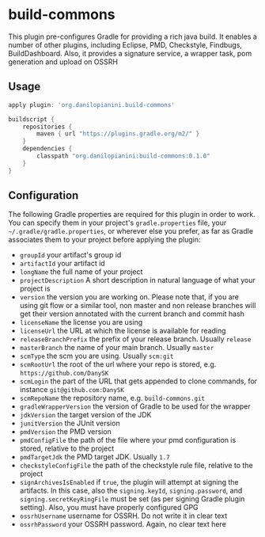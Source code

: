 # build-commons

This plugin pre-configures Gradle for providing a rich java build. It enables a number of other plugins, including Eclipse, PMD, Checkstyle, Findbugs, BuildDashboard. Also, it provides a signature service, a wrapper task, pom generation and upload on OSSRH

## Usage

```groovy
apply plugin: 'org.danilopianini.build-commons'

buildscript {
    repositories {
        maven { url "https://plugins.gradle.org/m2/" }
    }
    dependencies {
        classpath "org.danilopianini:build-commons:0.1.0"
    }
}
```

## Configuration

The following Gradle properties are required for this plugin in order to work. You can specify them in your project's `gradle.properties` file, your `~/.gradle/gradle.properties`, or wherever else you prefer, as far as Gradle associates them to your project before applying the plugin:
* `groupId` your artifact's group id 
* `artifactId` your artifact id
* `longName` the full name of your project
* `projectDescription` A short description in natural language of what your project is
* `version` the version you are working on. Please note that, if you are using git flow or a similar tool, non master and non release branches will get their version annotated with the current branch and commit hash
* `licenseName` the license you are using
* `licenseUrl` the URL at which the license is available for reading
* `releaseBranchPrefix` the prefix of your release branch. Usually `release`
* `masterBranch` the name of your main branch. Usually `master`
* `scmType` the scm you are using. Usually `scm:git`
* `scmRootUrl` the root of the url where your repo is stored, e.g. `https://github.com/DanySK`
* `scmLogin` the part of the URL that gets appended to clone commands, for instance `git@github.com:DanySK`
* `scmRepoName` the repository name, e.g. `build-commons.git`
* `gradleWrapperVersion` the version of Gradle to be used for the wrapper
* `jdkVersion` the target version of the JDK
* `junitVersion` the JUnit version
* `pmdVersion` the PMD version
* `pmdConfigFile` the path of the file where your pmd configuration is stored, relative to the project
* `pmdTargetJdk` the PMD target JDK. Usually `1.7`
* `checkstyleConfigFile` the path of the checkstyle rule file, relative to the project
* `signArchivesIsEnabled` if `true`, the plugin will attempt at signing the artifacts. In this case, also the `signing.keyId`, `signing.password`, and `signing.secretKeyRingFile` must be set (as per signing Gradle plugin setting). Also, you must have properly configured GPG
* `ossrhUsername` username for OSSRH. Do not write it in clear text
* `ossrhPassword` your OSSRH password. Again, no clear text here
